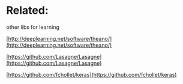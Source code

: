 # Related:

other libs for learning

[http://deeplearning.net/software/theano/](http://deeplearning.net/software/theano/)

[https://github.com/Lasagne/Lasagne](https://github.com/Lasagne/Lasagne)

[https://github.com/fchollet/keras](https://github.com/fchollet/keras)

